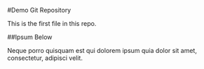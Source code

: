 #Demo Git Repository

This is the first file in this repo.

##Ipsum Below

Neque porro quisquam est qui dolorem ipsum quia dolor sit amet, consectetur, adipisci velit.